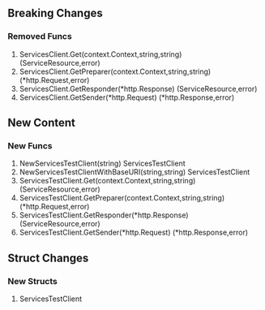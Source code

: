 ## Breaking Changes

### Removed Funcs

1. ServicesClient.Get(context.Context,string,string) (ServiceResource,error)
1. ServicesClient.GetPreparer(context.Context,string,string) (*http.Request,error)
1. ServicesClient.GetResponder(*http.Response) (ServiceResource,error)
1. ServicesClient.GetSender(*http.Request) (*http.Response,error)

## New Content

### New Funcs

1. NewServicesTestClient(string) ServicesTestClient
1. NewServicesTestClientWithBaseURI(string,string) ServicesTestClient
1. ServicesTestClient.Get(context.Context,string,string) (ServiceResource,error)
1. ServicesTestClient.GetPreparer(context.Context,string,string) (*http.Request,error)
1. ServicesTestClient.GetResponder(*http.Response) (ServiceResource,error)
1. ServicesTestClient.GetSender(*http.Request) (*http.Response,error)

## Struct Changes

### New Structs

1. ServicesTestClient
